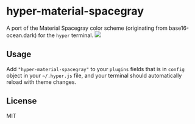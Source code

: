 # hyper-material-spacegray
A port of the Material Spacegray color scheme (originating from base16-ocean.dark) for the `hyper` terminal.
![](http://i.imgur.com/40Oxuae.png)

## Usage
Add `"hyper-material-spacegray"` to your `plugins` fields that is in `config` object in your `~/.hyper.js` file, and your terminal should automatically reload with theme changes.

## License
MIT
